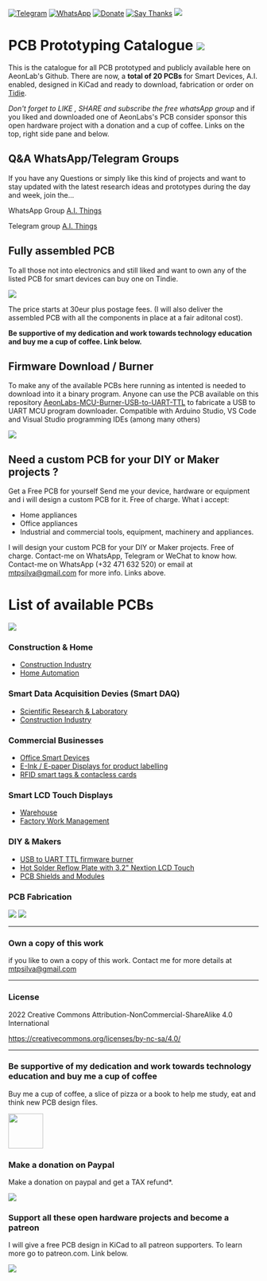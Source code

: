 [![Telegram](https://img.shields.io/badge/join-telegram-blue.svg?style=for-the-badge)](https://t.me/+W4rVVa0_VLEzYmI0)
 [![WhatsApp](https://img.shields.io/badge/join-whatsapp-green.svg?style=for-the-badge)](https://chat.whatsapp.com/FkNC7u83kuy2QRA5sqjBVg) 
 [![Donate](https://img.shields.io/badge/donate-$-brown.svg?style=for-the-badge)](http://paypal.me/mtpsilva)
 [![Say Thanks](https://img.shields.io/badge/Say%20Thanks-!-yellow.svg?style=for-the-badge)](https://saythanks.io/to/mtpsilva)
![](https://img.shields.io/github/last-commit/aeonSolutions/PCB-Prototyping-Catalogue?style=for-the-badge)

# PCB Prototyping Catalogue ![](https://views.whatilearened.today/views/github/aeonSolutions/PCB_Prototyping_Catalogue.svg?style=for-the-badge&logo=appveyor)
This is the catalogue for all PCB prototyped and publicly available here on AeonLab's Github. There are now, a **total of 20 PCBs** for Smart Devices, A.I. enabled, designed in KiCad and ready to download, fabrication or order on [Tidie](https://www.tindie.com/products/aeonlabs/).

*Don't forget to LIKE , SHARE and subscribe the free whatsApp group* and if you liked and downloaded one of AeonLabs's PCB consider sponsor this open hardware project with a donation and a cup of coffee. Links on the top, right side pane and below.

## Q&A WhatsApp/Telegram Groups
If you have any Questions or simply  like this kind of projects and want to stay updated with the latest research ideas and prototypes during the day and week, join the...

WhatsApp Group
[A.I. Things](https://chat.whatsapp.com/FkNC7u83kuy2QRA5sqjBVg)

Telegram group
[A.I. Things](https://t.me/+W4rVVa0_VLEzYmI0)

## Fully assembled PCB
To all those not into electronics and still liked and want to own any of the listed PCB for smart devices can buy one on Tindie.

[![](https://github.com/aeonSolutions/PCB-Prototyping-Catalogue/blob/main/tindie_sell.png)](https://www.tindie.com/stores/aeonlabs/)

The price starts at 30eur plus postage fees.
(I will also deliver the assembled PCB with all the components in place at a fair aditonal cost).

**Be supportive of my dedication and work towards technology education and buy me a cup of coffee. Link below.**

## Firmware Download / Burner
To make any of the available PCBs here running as intented is needed to download into it a binary program. Anyone can use the PCB available on this repository [AeonLabs-MCU-Burner-USB-to-UART-TTL](https://github.com/aeonSolutions/AeonLabs-MCU-Burner-USB-to-UART-TTL) to fabricate a USB to UART MCU program downloader. Compatible with Arduino Studio, VS Code and Visual Studio programming IDEs (among many others)

![](https://github.com/aeonSolutions/PCB-Prototyping-Catalogue/blob/main/progIDE.png)

## Need a custom PCB for your DIY or Maker projects ?
Get a Free PCB for yourself
Send me your device, hardware or equipment and i will design a custom PCB for it. Free of charge. What i accept:

- Home appliances
- Office appliances
- Industrial and commercial tools, equipment, machinery and appliances.

I will design your custom PCB for your DIY or Maker projects. Free of charge. Contact-me on WhatsApp, Telegram or WeChat to know how.
Contact-me on WhatsApp (+32 471 632 520) or email at mtpsilva@gmail.com for more info.  Links above.

# List of available PCBs
[![](https://github.com/aeonSolutions/PCB-Prototyping-Catalogue/blob/main/tindie_amazing.png)](https://www.tindie.com/stores/aeonlabs/)

### Construction & Home
- [Construction Industry](https://github.com/aeonSolutions/PCB-Prototyping-Catalogue/tree/main/Construction%20Industry/README.md)
- [Home Automation](https://github.com/aeonSolutions/PCB-Prototyping-Catalogue/tree/main/Construction%20Industry/README.md)

### Smart Data Acquisition Devies (Smart DAQ)
- [Scientific Research & Laboratory](https://github.com/aeonSolutions/PCB-Prototyping-Catalogue/blob/main/Smart%20DAQ/README.md)
- [Construction Industry](https://github.com/aeonSolutions/PCB-Prototyping-Catalogue/blob/main/Smart%20DAQ/README.md)
 
### Commercial Businesses
 - [Office Smart Devices](https://github.com/aeonSolutions/PCB-Prototyping-Catalogue/blob/main/Commercial%20Business/README.md)
 - [E-Ink / E-paper Displays for product labelling](https://github.com/aeonSolutions/PCB-Prototyping-Catalogue/blob/main/Smart%20LCD%20Touch%20Displays/README.md)
 - [RFID smart tags & contacless cards](https://github.com/aeonSolutions/PCB-Prototyping-Catalogue/blob/main/Commercial%20Business/README.md)

### Smart LCD Touch Displays
 - [Warehouse](https://github.com/aeonSolutions/PCB-Prototyping-Catalogue/blob/main/Smart%20LCD%20Touch%20Displays/README.md)
 - [Factory Work Management](https://github.com/aeonSolutions/PCB-Prototyping-Catalogue/blob/main/Smart%20LCD%20Touch%20Displays/README.md)
 
### DIY & Makers
- [USB to UART TTL firmware burner](https://github.com/aeonSolutions/PCB-Prototyping-Catalogue/blob/main/DIY-Maker/README.md) 
- [Hot Solder Reflow Plate with 3.2" Nextion LCD Touch](https://github.com/aeonSolutions/PCB-Prototyping-Catalogue/blob/main/DIY-Maker/README.md)
- [PCB Shields and Modules](https://github.com/aeonSolutions/PCB-Prototyping-Catalogue/tree/main/PCB-Shields/README.md)

### PCB Fabrication

[![](https://github.com/aeonSolutions/PCB-Prototyping-Catalogue/blob/main/all_pcb.png)](https://www.allpcb.com/?Mb_InviteId=79483)
[![](https://github.com/aeonSolutions/PCB-Prototyping-Catalogue/blob/main/pcbway.jpg)](https://www.pcbway.com/setinvite.aspx?inviteid=572526)
______________________________________________________________________________________________________________________________
### Own a copy of this work
if you like to own a copy of this work. Contact me for more details at mtpsilva@gmail.com

______________________________________________________________________________________________________________________________
### License
2022 Creative Commons Attribution-NonCommercial-ShareAlike 4.0 International

https://creativecommons.org/licenses/by-nc-sa/4.0/

______________________________________________________________________________________________________________________________

### Be supportive of my dedication and work towards technology education and buy me a cup of coffee
Buy me a cup of coffee, a slice of pizza or a book to help me study, eat and think new PCB design files.

[<img src="https://cdn.buymeacoffee.com/buttons/v2/default-yellow.png" data-canonical-src="https://cdn.buymeacoffee.com/buttons/v2/default-yellow.png" height="70" />](https://www.buymeacoffee.com/migueltomas)

### Make a donation on Paypal
Make a donation on paypal and get a TAX refund*.

[![](https://github.com/aeonSolutions/PCB-Prototyping-Catalogue/blob/main/paypal_small.png)](http://paypal.me/mtpsilva)

### Support all these open hardware projects and become a patreon  
I will give a free PCB design in KiCad to all patreon supporters. To learn more go to patreon.com. Link below.

[![](https://github.com/aeonSolutions/PCB-Prototyping-Catalogue/blob/main/patreon_small.png)](https://www.patreon.com/ldad)

